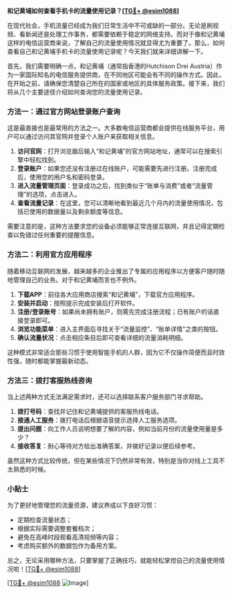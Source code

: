 **和记黄埔如何查看手机卡的流量使用记录？[[TG💪+ @esim1088](https://t.me/s/esim1088)]**

在现代社会，手机流量已经成为我们日常生活中不可或缺的一部分。无论是刷视频、看新闻还是处理工作事务，都需要依赖于稳定的网络支持。而对于像和记黄埔这样的电信运营商来说，了解自己的流量使用情况就显得尤为重要了。那么，如何查看自己和记黄埔手机卡的流量使用记录呢？今天我们就来详细讲解一下。

首先，我们需要明确一点，和记黄埔（通常指香港的Hutchison Drei Austria）作为一家国际知名的电信服务提供商，在不同地区可能会有不同的操作方式。因此，在开始之前，请确保您清楚自己所在的国家或地区的具体服务政策。接下来，我们将从几个主要途径介绍如何查询您的流量使用记录。

### 方法一：通过官方网站登录账户查询

这是最直接也是最常用的方法之一。大多数电信运营商都会提供在线服务平台，用户可以通过访问其官网并登录个人账户来获取相关信息。

1. **访问官网**：打开浏览器后输入“和记黄埔”的官方网站地址，通常可以在搜索引擎中轻松找到。
2. **登录账户**：如果您还没有注册过在线账户，可能需要先进行注册。注册完成后，使用您的用户名和密码登录。
3. **进入流量管理页面**：登录成功之后，找到类似于“账单与消费”或者“流量管理”的选项，点击进入。
4. **查看流量记录**：在这里，您可以清晰地看到最近几个月内的流量使用情况，包括已使用的数据量以及剩余额度等信息。

需要注意的是，这种方法要求您的设备必须能够正常连接互联网，并且记得定期检查以免错过任何重要的提醒信息。

### 方法二：利用官方应用程序

随着移动互联网的发展，越来越多的企业推出了专属的应用程序以方便客户随时随地管理自己的业务。对于和记黄埔而言也不例外。

1. **下载APP**：前往各大应用商店搜索“和记黄埔”，下载官方应用程序。
2. **安装并启动**：按照提示完成安装后打开软件。
3. **注册/登录账号**：如果尚未拥有账户，则需先完成注册流程；已有账户的话直接登录即可。
4. **浏览功能菜单**：进入主界面后寻找关于“流量监控”、“账单详情”之类的按钮。
5. **确认流量状况**：点击相应条目后即可查看详细的流量消耗明细。

这种模式非常适合那些习惯于使用智能手机的人群，因为它不仅操作简便而且时效性强，随时都能掌握最新动态。

### 方法三：拨打客服热线咨询

当上述两种方式无法满足需求时，还可以选择联系客户服务部门寻求帮助。

1. **拨打号码**：查找并记住和记黄埔提供的客服热线电话。
2. **接通人工服务**：拨打电话后根据语音提示选择人工服务选项。
3. **提出问题**：向工作人员说明想要了解的内容，例如当前月份的流量使用量是多少？
4. **接收答复**：耐心等待对方给出准确答案，并做好记录以便后续参考。

虽然这种方式比较传统，但在某些情况下仍然非常有效，特别是当你对线上工具不太熟悉的时候。

### 小贴士

为了更好地管理您的流量资源，建议养成以下良好习惯：
- 定期检查流量状态；
- 根据实际需要调整套餐档次；
- 避免在高峰时段观看高清视频等内容；
- 考虑购买额外的数据包作为备用方案。

总之，无论采用哪种方法，只要掌握了正确技巧，就能轻松掌控自己的流量使用情况啦！[[TG💪+ @esim1088](https://t.me/s/esim1088)]

[[TG💪+ @esim1088](https://t.me/s/esim1088) ![Image](https://i.postimg.cc/4NQfJmqS/Snipaste-2025-05-13-00-14-12.png)]
